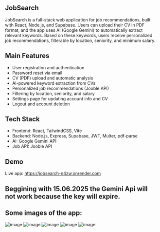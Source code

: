 ## JobSearch
JobSearch is a full-stack web application for job recommendations, built with React, Node.js, and Supabase. Users can upload their CV in PDF format, and the app uses AI (Google Gemini) to automatically extract relevant keywords. Based on these keywords, users receive personalized job recommendations, filterable by location, seniority, and minimum salary.

## Main Features
- User registration and authentication
- Password reset via email
- CV (PDF) upload and automatic analysis
- AI-powered keyword extraction from CVs
- Personalized job recommendations (Jooble API)
- Filtering by location, seniority, and salary
- Settings page for updating account info and CV
- Logout and account deletion
  
## Tech Stack
- Frontend: React, TailwindCSS, Vite
- Backend: Node.js, Express, Supabase, JWT, Multer, pdf-parse
- AI: Google Gemini API
- Job API: Jooble API
   
## Demo
Live app: https://jobsearch-n4zw.onrender.com

## Beggining with 15.06.2025 the Gemini Api will not work because the key will expire.
## Some images of the app:

![image](https://github.com/user-attachments/assets/677dbd84-82ea-4d4b-8530-8e64250357fa)
![image](https://github.com/user-attachments/assets/b50676e9-e702-44d8-9f39-cb034142fe7d)
![image](https://github.com/user-attachments/assets/939fd3e2-6f5f-4c75-a0db-61bfb19d1a04)
![image](https://github.com/user-attachments/assets/8ef13252-b362-4caa-a65a-a1ef2cb15f80)
![image](https://github.com/user-attachments/assets/6efddda8-9d1f-4101-811d-dbea152e15d7)



